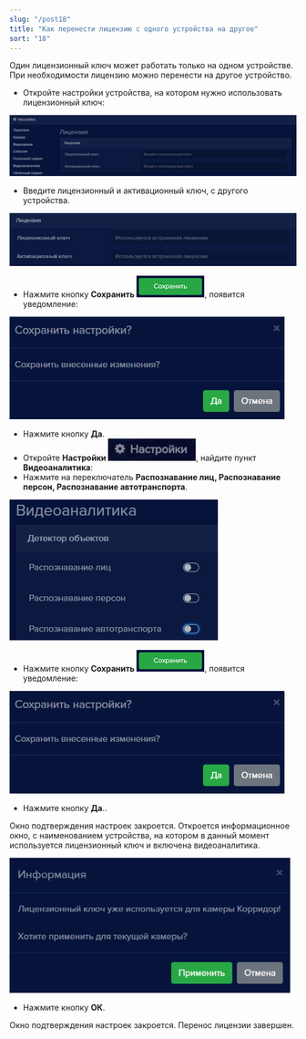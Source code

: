 ```yaml
---
slug: "/post18"
title: "Как перенести лицензию с одного устройства на другое"
sort: "18"
---
```


Один лицензионный ключ может работать только на одном устройстве. При необходимости лицензию можно перенести на другое устройство.

- Откройте настройки устройства, на котором нужно использовать лицензионный ключ:

![](images/Aspose.Words.374291bc-21e0-4dc1-8208-7b6db552d3f3.134.png)

- Введите лицензионный и активационный ключ, с другого устройства.

![](images/Aspose.Words.374291bc-21e0-4dc1-8208-7b6db552d3f3.117.png)

- Нажмите кнопку **Сохранить** ![](images/Aspose.Words.374291bc-21e0-4dc1-8208-7b6db552d3f3.111.png), появится уведомление:

![](images/Aspose.Words.374291bc-21e0-4dc1-8208-7b6db552d3f3.112.png)

- Нажмите кнопку **Да**.
- Откройте **Настройки** ![](images/Aspose.Words.374291bc-21e0-4dc1-8208-7b6db552d3f3.135.png), найдите пункт **Видеоаналитика**:
- Нажмите на переключатель **Распознавание лиц, Распознавание персон, Распознавание автотранспорта**.

![](images/Aspose.Words.374291bc-21e0-4dc1-8208-7b6db552d3f3.136.png)

- Нажмите кнопку **Сохранить** ![](images/Aspose.Words.374291bc-21e0-4dc1-8208-7b6db552d3f3.111.png), появится уведомление:

![](images/Aspose.Words.374291bc-21e0-4dc1-8208-7b6db552d3f3.112.png)

- Нажмите кнопку **Да**..

Окно подтверждения настроек закроется. Откроется информационное окно, с наименованием устройства, на котором в данный момент используется лицензионный ключ и включена видеоаналитика.

![](images/Aspose.Words.374291bc-21e0-4dc1-8208-7b6db552d3f3.137.png)

- Нажмите кнопку **ОК**.  

Окно подтверждения настроек закроется. Перенос лицензии завершен.
